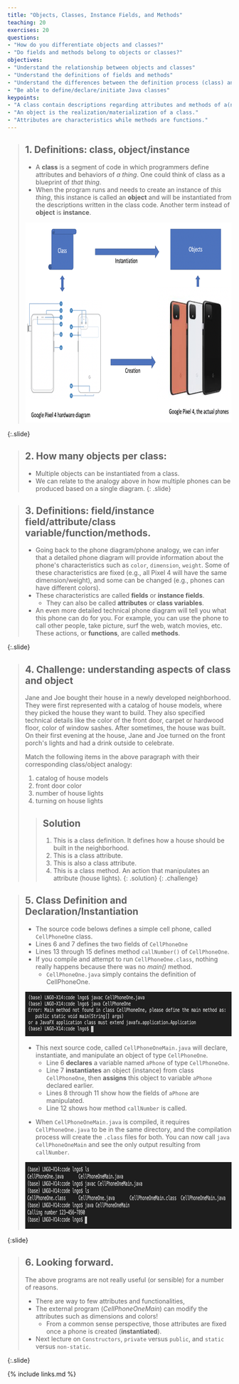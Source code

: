 ```yaml
---
title: "Objects, Classes, Instance Fields, and Methods"
teaching: 20
exercises: 20
questions:
- "How do you differentiate objects and classes?"
- "Do fields and methods belong to objects or classes?"
objectives:
- "Understand the relationship between objects and classes"
- "Understand the definitions of fields and methods"
- "Understand the differences between the definition process (class) and declaration/instantiation (object) process"
- "Be able to define/declare/initiate Java classes"
keypoints:
- "A class contain descriptions regarding attributes and methods of a(n) event/thing/..."
- "An object is the realization/materialization of a class."
- "Attributes are characteristics while methods are functions."
---
```


> ## 1. Definitions: class, object/instance
>
> - A **class** is a segment of code in which programmers define attributes and behaviors of *a 
> thing*. One could think of class as a blueprint of *that thing*. 
> - When the program runs and needs to create an instance of *this thing*, this instance is called 
> an **object** and will be instantiated from the descriptions written in the class code. Another 
> term instead of **object** is **instance**. 
> 
> <img src="../assets/fig/class_object.png" alt="Analogy about the relationship between class and object: a phone hardware diagram and the actual phones" style="height:450px">
>
{:.slide}

> ## 2. How many objects per class:
>
> - Multiple objects can be instantiated from a class. 
> - We can relate to the analogy above in how multiple phones can be produced 
> based on a single diagram. 
{: .slide}

> ## 3. Definitions: field/instance field/attribute/class variable/function/methods.
>
> - Going back to the phone diagram/phone analogy, we can infer that a detailed phone 
> diagram will provide information about the phone's characteristics such as `color`, 
> `dimension`, `weight`. Some of these characteristics are fixed (e.g., all Pixel 4 
> will have the same dimension/weight), and some can be changed (e.g., phones 
> can have different colors). 
> - These characteristics are called **fields** or **instance fields**. 
>   - They can also be called **attributes** or **class variables**. 
> - An even more detailed technical phone diagram will tell you what this phone can 
> do for you. For example, you can use the phone to call other people, take picture, 
> surf the web, watch movies, etc. These actions, or **functions**, are called **methods**. 
>
{:.slide}

> ## 4. Challenge: understanding aspects of class and object
>
> Jane and Joe bought their house in a newly developed neighborhood. 
> They were first represented with a catalog of house models, where they picked
> the house they want to build. They also specified technical details like 
> the color of the front door, carpet or hardwood floor, color of window sashes. 
> After sometimes, the house was built. On their first evening at the house, Jane
> and Joe turned on the front porch's lights and had a drink outside to celebrate. 
>
> Match the following items in the above paragraph with their corresponding class/object
> analogy:
>
> 1. catalog of house models
> 2. front door color
> 3. number of house lights
> 4. turning on house lights
>
> > ## Solution
> >  1. This is a class definition. It defines how a house should be built in the neighborhood. 
> >  2. This is a class attribute. 
> >  3. This is also a class attribute. 
> >  4. This is a class method. An action that manipulates an attribute (house lights). 
> {: .solution}
{: .challenge}


> ## 5. Class Definition and Declaration/Instantiation
>
> - The source code belows defines a simple cell phone, called `CellPhoneOne` class. 
> - Lines 6 and 7 defines the two fields of `CellPhoneOne`
> - Lines 13 through 15 defines method `callNumber()` of `CellPhoneOne`. 
> - If you compile and attempt to run `CellPhoneOne.class`, nothing really happens because 
> there was no *main()* method. 
>   - `CellPhoneOne.java` simply contains the definition of CellPhoneOne. 
>
> <script src="https://gist.github.com/linhbngo/d4dcf56c9d764b7f444e1452fcddc045.js?file=CellPhoneOne.java"></script>
>
> <img src="../assets/fig/CellPhoneOne.png" alt="Compile and run CellPhoneOne" style="height:100px">
>
> - This next source code,  called `CellPhoneOneMain.java` will declare, instantiate, and 
> manipulate an object of type `CellPhoneOne`. 
>   - Line 6 **declares** a variable named `aPhone` of type `CellPhoneOne`. 
>   - Line 7 **instantiates** an object (instance) from class `CellPhoneOne`,
>   then **assigns** this object to variable `aPhone` declared earlier. 
>   - Lines 8 through 11 show how the fields of `aPhone` are manipulated.
>   - Line 12 shows how method `callNumber` is called. 
>
> <script src="https://gist.github.com/linhbngo/d4dcf56c9d764b7f444e1452fcddc045.js?file=CellPhoneOneMain.java"></script>
>
> - When `CellPhoneOneMain.java` is compiled, it requires `CellPhoneOne.java` to be in the same 
> directory, and the compilation process will create the `.class` files for both. You can now call 
> `java CellPhoneOneMain` and see the only output resulting from `callNumber`. 
>
> <img src="../assets/fig/CellPhoneOneMain.png" alt="Compile and run CellPhoneOneMain" style="height:150px">
>
{:slide}


> ## 6. Looking forward. 
> 
> The above programs are not really useful (or sensible) for a number of reasons. 
>
> - There are way to few attributes and functionalities, 
> - The external program (*CellPhoneOneMain*) can modify the attributes such as dimensions and 
> colors! 
>   - From a common sense perspective, those attributes are fixed once a phone is created (**instantiated**). 
> - Next lecture on `Constructors`, `private` versus `public`, and `static` versus `non-static`. 
>
{:.slide}

{% include links.md %}
